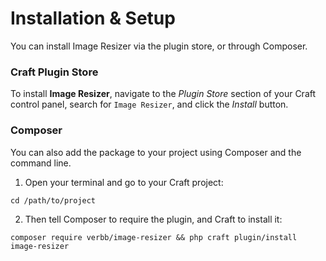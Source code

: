 # Installation & Setup
You can install Image Resizer via the plugin store, or through Composer.

### Craft Plugin Store
To install **Image Resizer**, navigate to the _Plugin Store_ section of your Craft control panel, search for `Image Resizer`, and click the _Install_ button.

### Composer
You can also add the package to your project using Composer and the command line.

1. Open your terminal and go to your Craft project:
```shell
cd /path/to/project
```

2. Then tell Composer to require the plugin, and Craft to install it:
```shell
composer require verbb/image-resizer && php craft plugin/install image-resizer
```
